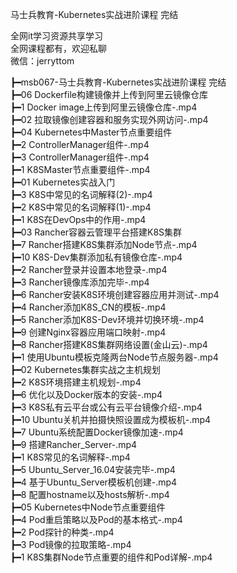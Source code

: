 马士兵教育-Kubernetes实战进阶课程 完结

全网it学习资源共享学习<br>全网课程都有，欢迎私聊<br>微信：jerryttom<br>

┣━msb067-马士兵教育-Kubernetes实战进阶课程 完结<br> ┣━06 Dockerfile构建镜像并上传到阿里云镜像仓库<br> ┣━1 Docker image上传到阿里云镜像仓库-.mp4<br> ┣━02 拉取镜像创建容器和服务实现外网访问-.mp4<br> ┣━04 Kubernetes中Master节点重要组件<br> ┣━2 ControllerManager组件-.mp4<br> ┣━3 ControllerManager组件-.mp4<br> ┣━1 K8SMaster节点重要组件-.mp4<br> ┣━01 Kubernetes实战入门<br> ┣━3 K8S中常见的名词解释(2)-.mp4<br> ┣━2 K8S中常见的名词解释(1)-.mp4<br> ┣━1 K8S在DevOps中的作用-.mp4<br> ┣━03 Rancher容器云管理平台搭建K8S集群<br> ┣━7 Rancher搭建K8S集群添加Node节点-.mp4<br> ┣━10 K8S-Dev集群添加私有镜像仓库-.mp4<br> ┣━2 Rancher登录并设置本地登录-.mp4<br> ┣━3 Rancher镜像库添加完毕-.mp4<br> ┣━6 Rancher安装K8S环境创建容器应用并测试-.mp4<br> ┣━4 Rancher添加K8S_CN的模板-.mp4<br> ┣━5 Rancher添加K8S-Dev环境并切换环境-.mp4<br> ┣━9 创建Nginx容器应用端口映射-.mp4<br> ┣━8 Rancher搭建K8S集群网络设置(金山云)-.mp4<br> ┣━1 使用Ubuntu模板克隆两台Node节点服务器-.mp4<br> ┣━02 Kubernetes集群实战之主机规划<br> ┣━2 K8S环境搭建主机规划-.mp4<br> ┣━6 优化以及Docker版本的安装-.mp4<br> ┣━3 K8S私有云平台或公有云平台镜像介绍-.mp4<br> ┣━10 Ubuntu关机并拍摄快照设置成为模板机-.mp4<br> ┣━7 Ubuntu系统配置Docker镜像加速-.mp4<br> ┣━9 搭建Rancher_Server-.mp4<br> ┣━1 K8S常见的名词解释-.mp4<br> ┣━5 Ubuntu_Server_16.04安装完毕-.mp4<br> ┣━4 基于Ubuntu_Server模板机创建-.mp4<br> ┣━8 配置hostname以及hosts解析-.mp4<br> ┣━05 Kubernetes中Node节点重要组件<br> ┣━4 Pod重启策略以及Pod的基本格式-.mp4<br> ┣━2 Pod探针的种类-.mp4<br> ┣━3 Pod镜像的拉取策略-.mp4<br> ┣━1 K8S集群Node节点重要的组件和Pod详解-.mp4